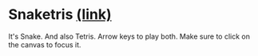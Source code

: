 # Snaketris [(link)](http://samchristopherlee.com/snaketris/)
It's Snake. And also Tetris. Arrow keys to play both. Make sure to click on the canvas to focus it. 
